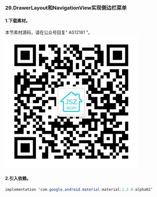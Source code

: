 ### 29.DrawerLayout和NavigationView实现侧边栏菜单
#### 1.下载素材。
本节素材源码，请在公众号回复" AS12161 "。
![title](https://raw.githubusercontent.com/JSZNopi/JSZImage/master/gitnote/2019/10/30/WXCODE-1572446034519.jpeg)

#### 2.引入依赖。
```java
implementation 'com.google.android.material:material:1.2.0-alpha02'
```
